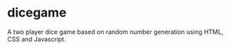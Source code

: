 # dicegame
A two player dice game based on random number generation using HTML, CSS and Javascript. 
